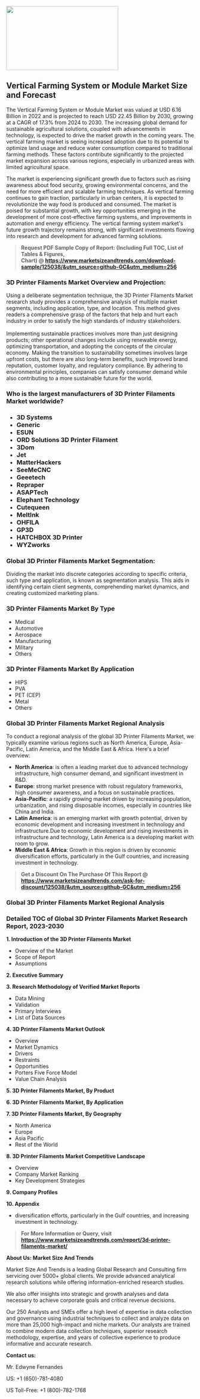 <p><img class="alignnone size-medium wp-image-20088" src="https://ffe5etoiles.com/wp-content/uploads/2024/12/MST1-300x171.png" alt="" width="300" height="171" /></p><h2>Vertical Farming System or Module Market Size and Forecast</h2><p>The Vertical Farming System or Module Market was valued at USD 6.16 Billion in 2022 and is projected to reach USD 22.45 Billion by 2030, growing at a CAGR of 17.3% from 2024 to 2030. The increasing global demand for sustainable agricultural solutions, coupled with advancements in technology, is expected to drive the market growth in the coming years. The vertical farming market is seeing increased adoption due to its potential to optimize land usage and reduce water consumption compared to traditional farming methods. These factors contribute significantly to the projected market expansion across various regions, especially in urbanized areas with limited agricultural space.</p><p>The market is experiencing significant growth due to factors such as rising awareness about food security, growing environmental concerns, and the need for more efficient and scalable farming techniques. As vertical farming continues to gain traction, particularly in urban centers, it is expected to revolutionize the way food is produced and consumed. The market is poised for substantial growth, with key opportunities emerging in the development of more cost-effective farming systems, and improvements in automation and energy efficiency. The vertical farming system market's future growth trajectory remains strong, with significant investments flowing into research and development for advanced farming solutions.</p></p><blockquote id="" class=""><strong>Request PDF Sample Copy of Report: (Including Full TOC, List of Tables &amp; Figures, Chart)&nbsp;@&nbsp;<strong><a href="https://www.marketsizeandtrends.com/download-sample/125038/&utm_source=github-GC&utm_medium=256" target="_blank">https://www.marketsizeandtrends.com/download-sample/125038/&utm_source=github-GC&utm_medium=256</a></strong></strong></blockquote><h3 id="" class="">3D Printer Filaments Market&nbsp;Overview and Projection:</h3><p id="" class="">Using a deliberate segmentation technique, the 3D Printer Filaments Market research study provides a comprehensive analysis of multiple market segments, including application, type, and location. This method gives readers a comprehensive grasp of the factors that help and hurt each industry in order to satisfy the high standards of industry stakeholders. <br /> <br />Implementing sustainable practices involves more than just designing products; other operational changes include using renewable energy, optimizing transportation, and adopting the concepts of the circular economy. Making the transition to sustainability sometimes involves large upfront costs, but there are also long-term benefits, such improved brand reputation, customer loyalty, and regulatory compliance. By adhering to environmental principles, companies can satisfy consumer demand while also contributing to a more sustainable future for the world.</p><h3 id="" class="">Who is the largest manufacturers of&nbsp;3D Printer Filaments Market worldwide?</h3><h3 class=""><p><ul><li>3D Systems </li><li> Generic </li><li> ESUN </li><li> ORD Solutions 3D Printer Filament </li><li> 3Dom </li><li> Jet </li><li> MatterHackers </li><li> SeeMeCNC </li><li> Geeetech </li><li> Repraper </li><li> ASAPTech </li><li> Elephant Technology </li><li> Cutequeen </li><li> MeltInk </li><li> OHFILA </li><li> GP3D </li><li> HATCHBOX 3D Printer </li><li> WYZworks</li></ul></p></h3><h3 id="" class="">Global&nbsp;3D Printer Filaments Market Segmentation:</h3><p id="" class="">Dividing the market into discrete categories according to specific criteria, such type and application, is known as segmentation analysis. This aids in identifying certain client segments, comprehending market dynamics, and creating customized marketing plans.</p><h3 id="" class="">3D Printer Filaments Market&nbsp;By Type</h3><p><p><ul><li>Medical</li><li> Automotive</li><li> Aerospace</li><li> Manufacturing</li><li> Military</li><li> Others</p></li></ul></p></p><h3 id="" class="">3D Printer Filaments Market&nbsp;By Application</h3><p class=""><p><ul><li>HIPS</li><li> PVA</li><li> PET (CEP)</li><li> Metal</li><li> Others</li></ul></p></p><h3 id="" class="">Global 3D Printer Filaments Market Regional Analysis</h3><p id="" class="">To conduct a regional analysis of the global 3D Printer Filaments Market, we typically examine various regions such as North America, Europe, Asia-Pacific, Latin America, and the Middle East &amp; Africa. Here's a brief overview:</p><ul><li><strong>North America</strong>: is often a leading market due to advanced technology infrastructure, high consumer demand, and significant investment in R&amp;D.</li><li><strong>Europe</strong>: strong market presence with robust regulatory frameworks, high consumer awareness, and a focus on sustainable practices.</li><li><strong>Asia-Pacific</strong>: a rapidly growing market driven by increasing population, urbanization, and rising disposable incomes, especially in countries like China and India.</li><li><strong>Latin America</strong>: is an emerging market with growth potential, driven by economic development and increasing investment in technology and infrastructure.Due to economic development and rising investments in infrastructure and technology, Latin America is a developing market with room to grow.</li><li><strong>Middle East &amp; Africa</strong>: Growth in this region is driven by economic diversification efforts, particularly in the Gulf countries, and increasing investment in technology.</li></ul><blockquote id="" class=""><strong>Get a Discount On The Purchase Of This Report @ <strong><a href="https://www.marketsizeandtrends.com/ask-for-discount/125038/&utm_source=github-GC&utm_medium=256" target="_blank">https://www.marketsizeandtrends.com/ask-for-discount/125038/&utm_source=github-GC&utm_medium=256</a></strong></strong></blockquote><h3 id="" class="">Global 3D Printer Filaments Market Regional Analysis</h3><h3 id="" class="">Detailed TOC of Global 3D Printer Filaments Market Research Report, 2023-2030</h3><p id="" class=""><strong>1. Introduction of the 3D Printer Filaments Market</strong></p><ul><li>Overview of the Market</li><li>Scope of Report</li><li>Assumptions</li></ul><p id="" class=""><strong>2. Executive Summary</strong></p><p id="" class=""><strong>3. Research Methodology of Verified Market Reports</strong></p><ul><li>Data Mining</li><li>Validation</li><li>Primary Interviews</li><li>List of Data Sources</li></ul><p id="" class=""><strong>4. 3D Printer Filaments Market Outlook</strong></p><ul><li>Overview</li><li>Market Dynamics</li><li>Drivers</li><li>Restraints</li><li>Opportunities</li><li>Porters Five Force Model</li><li>Value Chain Analysis</li></ul><p id="" class=""><strong>5. 3D Printer Filaments Market, By Product</strong></p><p id="" class=""><strong>6. 3D Printer Filaments Market, By Application</strong></p><p id="" class=""><strong>7. 3D Printer Filaments Market, By Geography</strong></p><ul><li>North America</li><li>Europe</li><li>Asia Pacific</li><li>Rest of the World</li></ul><p id="" class=""><strong>8. 3D Printer Filaments Market Competitive Landscape</strong></p><ul><li>Overview</li><li>Company Market Ranking</li><li>Key Development Strategies</li></ul><p id="" class=""><strong>9. Company Profiles</strong></p><p id="" class=""><strong>10. Appendix</strong></p><ul><li>diversification efforts, particularly in the Gulf countries, and increasing investment in technology.</li></ul><blockquote id="" class=""><strong>For More Information or Query, visit <strong><strong><a href="https://www.marketsizeandtrends.com/report/3d-printer-filaments-market/" target="_blank">https://www.marketsizeandtrends.com/report/3d-printer-filaments-market/</a></strong></strong></strong></blockquote><p id="" class=""><strong>About Us: Market Size And Trends</strong></p><p id="" class="">Market Size And Trends is a leading Global Research and Consulting firm servicing over 5000+ global clients. We provide advanced analytical research solutions while offering information-enriched research studies.</p><p id="" class="">We also offer insights into strategic and growth analyses and data necessary to achieve corporate goals and critical revenue decisions.</p><p id="" class="">Our 250 Analysts and SMEs offer a high level of expertise in data collection and governance using industrial techniques to collect and analyze data on more than 25,000 high-impact and niche markets. Our analysts are trained to combine modern data collection techniques, superior research methodology, expertise, and years of collective experience to produce informative and accurate research.</p><p id="" class=""><strong>Contact us:</strong></p><p id="" class="">Mr. Edwyne Fernandes</p><p id="" class="">US: +1 (650)-781-4080</p><p id="" class="">US Toll-Free: +1 (800)-782-1768</p>
